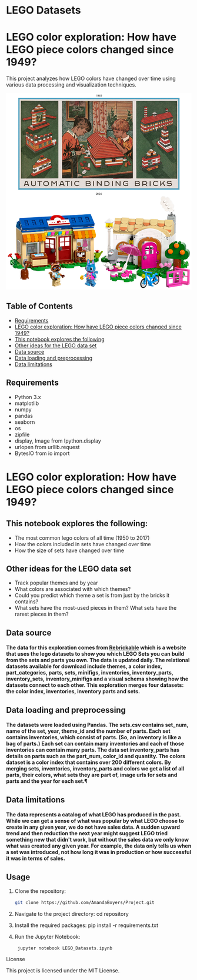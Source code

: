 # LEGO Datasets

# LEGO color exploration: How have LEGO piece colors changed since 1949?

This project analyzes how LEGO colors have changed over time using various data processing and visualization techniques.

![LEGOs Then and Now](images/ThenNow.png)

## Table of Contents
- [Requirements](#requirements)
- [LEGO color exploration: How have LEGO piece colors changed since 1949?](#lego-color-exploration-how-have-lego-piece-colors-changed-since-1949)
- [This notebook explores the following](#this-notebook-explores-the-following)
- [Other ideas for the LEGO data set](#other-ideas-for-the-lego-data-set)
- [Data source](#data-source)
- [Data loading and preprocessing](#data-loading-and-preprocessing)
- [Data limitations](#data-limitations)

## Requirements

- Python 3.x
- matplotlib
- numpy
- pandas
- seaborn
- os
- zipfile
- display, Image from Ipython.display
- urlopen from urllib.request
- BytesIO from io import

# LEGO color exploration: How have LEGO piece colors changed since 1949?

## This notebook explores the following:

* The most common lego colors of all time (1950 to 2017)
* How the colors included in sets have changed over time
* How the size of sets have changed over time

## Other ideas for the LEGO data set

* Track popular themes and by year
* What colors are associated with which themes? 
* Could you predict which theme a set is from just by the bricks it contains?
* What sets have the most-used pieces in them? What sets have the rarest pieces in them?

## Data source

#### The data for this exploration comes from [Rebrickable](https://rebrickable.com/downloads/) which is a website that uses the lego datasets to show you which LEGO Sets you can build from the sets and parts you own.  The data is updated daily. The relational datasets available for download include themes, a color index, part_categories, parts, sets, minifigs, inventories, inventory_parts, inventory_sets, inventory_minifigs and a visual schema showing how the datasets connect to each other.  This exploration merges four datasets: the color index, inventories, inventory parts and sets.

## Data loading and preprocessing

#### The datasets were loaded using Pandas. The sets.csv contains set_num, name of the set, year, theme_id and the number of parts. Each set contains inventories, which consist of parts. (So, an inventory is like a bag of parts.) Each set can contain many inventories and each of those inventories can contain many parts. The data set inventory_parts has details on parts such as the part_num, color_id and quantity. The colors dataset is a color index that contains over 200 different colors. By merging sets, inventories, inventory_parts and colors we get a list of all parts, their colors, what sets they are part of, image urls for sets and parts and the year for each set.¶

## Data limitations

#### The data represents a catalog of what LEGO has produced in the past.  While we can get a sense of what was popular by what LEGO choose to create in any given year, we do not have sales data.  A sudden upward trend and then reduction the next year might suggest LEGO tried something new that didn't work, but without the sales data we only know what was created any given year.  For example, the data only tells us when a set was introduced, not how long it was in production or how successful it was in terms of sales.

## Usage

1. Clone the repository:
   ```sh
   git clone https://github.com/AmandaBoyers/Project.git

2. Navigate to the project directory:
    cd repository

3. Install the required packages:
        pip install -r requirements.txt

4. Run the Jupyter Notebook:

        jupyter notebook LEGO_Datasets.ipynb

License

This project is licensed under the MIT License.